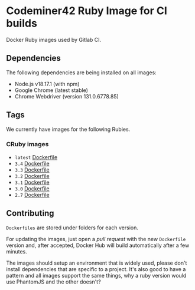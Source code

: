 # Codeminer42 Ruby Image for CI builds

Docker Ruby images used by Gitlab CI.

## Dependencies

The following dependencies are being installed on all images:

* Node.js v18.17.1 (with npm)
* Google Chrome (latest stable)
* Chrome Webdriver (version 131.0.6778.85)

## Tags

We currently have images for the following Rubies.

### CRuby images

- `latest` [Dockerfile](https://github.com/Codeminer42/docker-ci-ruby/blob/master/latest/Dockerfile)
- `3.4` [Dockerfile](https://github.com/Codeminer42/docker-ci-ruby/blob/master/3.4/Dockerfile)
- `3.3` [Dockerfile](https://github.com/Codeminer42/docker-ci-ruby/blob/master/3.3/Dockerfile)
- `3.2` [Dockerfile](https://github.com/Codeminer42/docker-ci-ruby/blob/master/3.2/Dockerfile)
- `3.1` [Dockerfile](https://github.com/Codeminer42/docker-ci-ruby/blob/master/3.1/Dockerfile)
- `3.0` [Dockerfile](https://github.com/Codeminer42/docker-ci-ruby/blob/master/3.0/Dockerfile)
- `2.7` [Dockerfile](https://github.com/Codeminer42/docker-ci-ruby/blob/master/2.7/Dockerfile)

## Contributing

`Dockerfiles` are stored under folders for each version.

For updating the images, just open a _pull request_ with
the new `Dockerfile` version and, after accepted, Docker
Hub will build automatically after a few minutes.

The images should setup an environment that is widely used,
please don't install dependencies that are specific to a
project. It's also good to have a pattern and all images
support the same things, why a ruby version would use
PhantomJS and the other doesn't?
